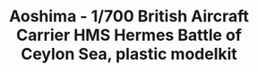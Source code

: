 ---
layout: product
title: "Aoshima - 1/700 British Aircraft Carrier HMS Hermes Battle of Ceylon Sea, plastic modelkit"
price: "TBA" 
desc: "N/A"
img_path: "/assets/img/AO51009.webp"
brand: "N/A"
available: false
special_offer: false
new: false
soon: false
cat: "010000"
subcat: "013700"
subsubcat: "0N/A"
sifra: "AO51009"
popular: false
---